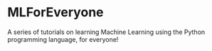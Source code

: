 # MLForEveryone
A series of tutorials on learning Machine Learning using the Python programming language, for everyone!
